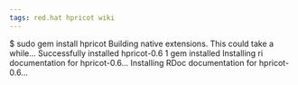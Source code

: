 ```yaml
---
tags: red.hat hpricot wiki
---
```


\$ sudo gem install hpricot Building native extensions. This could take a while... Successfully installed hpricot-0.6 1 gem installed Installing ri documentation for hpricot-0.6... Installing RDoc documentation for hpricot-0.6...

